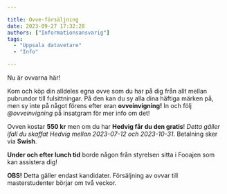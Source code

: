 ```yaml
---

title: Ovve-försäljning
date: 2023-09-27 17:32:28
authors: ["Informationsansvarig"]
tags: 
  - "Uppsala datavetare"
  - "Info"

---
```

Nu är ovvarna här! 

Kom och köp din alldeles egna ovve som du har på dig från allt mellan pubrundor till fulsittningar. På den kan du sy alla dina häftiga märken på, men sy inte på något förens efter eran **ovveinvigning!** In och följ *@ovveinvigning* på insatgram för mer info om det!

Ovven kostar **550 kr** men om du har **Hedvig får du den gratis**! *Detta gäller ifall du skaffat Hedvig mellan  2023-07-12 och 2023-10-31*.  Betalning sker via **Swish**. 

**Under och efter lunch tid** borde någon från styrelsen sitta i Fooajen som kan assistera dig!

**OBS!** Detta gäller endast kandidater. Försäljning av ovvar till masterstudenter börjar om två veckor. 

